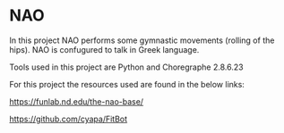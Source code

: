 # NAO

In this project NAO performs some gymnastic movements (rolling of the hips).
NAO is confugured to talk in Greek language.

Tools used in this project are Python and Choregraphe 2.8.6.23

For this project the resources used are found in the below links:

https://funlab.nd.edu/the-nao-base/

https://github.com/cyapa/FitBot

